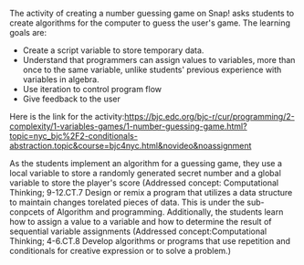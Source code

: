 The activity of creating a number guessing game on Snap! asks students to create algorithms for the computer to guess the user's game. 
The learning goals are: 
* Create a script variable to store temporary data.
* Understand that programmers can assign values to variables, more than once to the same variable, unlike students' previous experience with variables in algebra.
* Use iteration to control program flow
* Give feedback to the user

Here is the link for the activity:https://bjc.edc.org/bjc-r/cur/programming/2-complexity/1-variables-games/1-number-guessing-game.html?topic=nyc_bjc%2F2-conditionals-abstraction.topic&course=bjc4nyc.html&novideo&noassignment

As the students implement an algorithm for a guessing game, they use a local variable to store a randomly generated secret number and a global variable to store the player's score (Addressed concept: Computational Thinking; 9-12.CT.7 Design or remix a program that utilizes a data structure to maintain changes torelated pieces of data. This is under the sub-conpcets of Algorithm and programming. 
Additionally, the students learn how to assign a value to a variable and how to determine the result of sequential variable assignments (Addressed concept:Computational Thinking; 4-6.CT.8 Develop algorithms or programs that use repetition and conditionals for creative expression or to solve a problem.)
